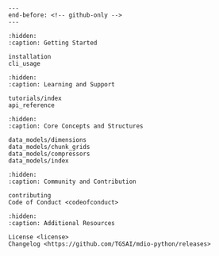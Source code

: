 ```{include} ../README.md
---
end-before: <!-- github-only -->
---
```

[apache 2.0 license]: license
[contributor guide]: contributing
[command-line usage]: cli_usage
[api reference]: api_reference
[installation instructions]: installation

```{toctree}
:hidden:
:caption: Getting Started

installation
cli_usage
```

```{toctree}
:hidden:
:caption: Learning and Support

tutorials/index
api_reference
```

```{toctree}
:hidden:
:caption: Core Concepts and Structures

data_models/dimensions
data_models/chunk_grids
data_models/compressors
data_models/index
```

```{toctree}
:hidden:
:caption: Community and Contribution

contributing
Code of Conduct <codeofconduct>
```

```{toctree}
:hidden:
:caption: Additional Resources

License <license>
Changelog <https://github.com/TGSAI/mdio-python/releases>
```
